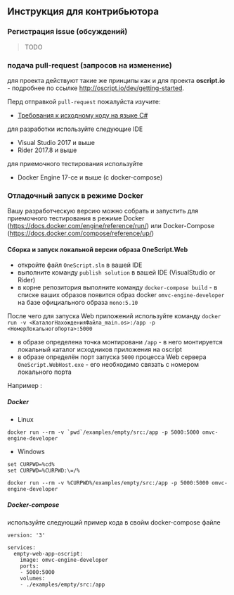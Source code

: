 ## Инструкция для контрибьютора

### Регистрация issue (обсуждений)

> TODO

### подача pull-request (запросов на изменение)

для проекта действуют такие же принципы как и для проекта **oscript.io** - подробнее по ссылке http://oscript.io/dev/getting-started. 

Перд отправкой `pull-request` пожалуйста изучите:

* [Требования к исходному коду на языке C#](https://github.com/EvilBeaver/OneScript/blob/develop/CODESTYLE.md)

для разработки используйте следующие IDE

* Visual Studio 2017 и выше
* Rider 2017.8 и выше

для приемочного тестирования используйте

* Docker Engine 17-ce и выше (с docker-compose)

### Отладочный запуск в режиме Docker

Вашу разработческую версию можно собрать и запустить для приемочного тестирования в режиме Docker (https://docs.docker.com/engine/reference/run/) или Docker-Compose (https://docs.docker.com/compose/reference/up/)

#### Сборка и запуск локальной версии образа OneScript.Web

* откройте файл `OneScript.sln` в вашей IDE
* выполните команду `publish solution` в вашей IDE (VisualStudio or Rider)
* в корне репозитория выполните команду `docker-compose build` - в списке ваших образов появится образ docker `omvc-engine-developer` на базе официального образа `mono:5.10`

После чего для запуска Web приложений используйте команду `docker run -v <КаталогНахожденияФайла_main.os>:/app -p <НомерЛокальногоПорта>:5000` 
* в образе определена точка монтировани `/app` - в него монтируется локальный каталог исходников приложения на oscript
* в образе определён порт запуска `5000` процесса Web сервера `OneScript.WebHost.exe` - его необходимо связать с номером локального порта

Например :

##### Docker

* Linux 

```
docker run --rm -v `pwd`/examples/empty/src:/app -p 5000:5000 omvc-engine-developer
```

* Windows 

```
set CURPWD=%cd%
set CURPWD=%CURPWD:\=/%

docker run --rm -v %CURPWD%/examples/empty/src:/app -p 5000:5000 omvc-engine-developer
``` 

##### Docker-compose

используйте следующий пример кода в свойм docker-compose файле

```
version: '3'

services:
  empty-web-app-oscript:
    image: omvc-engine-developer
    ports:
    - 5000:5000
    volumes:
    - ./examples/empty/src:/app

```


